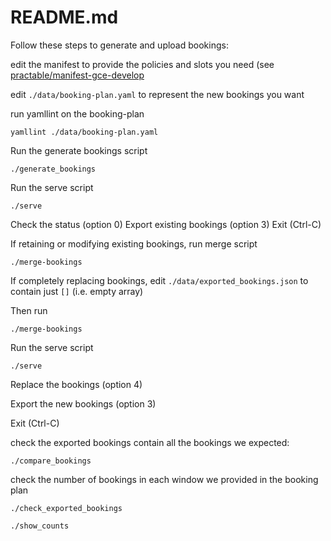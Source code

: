 # README.md

Follow these steps to generate and upload bookings:


edit the manifest to provide the policies and slots you need (see [practable/manifest-gce-develop](https://github.com/practable/manifest-gce-develop)

edit `./data/booking-plan.yaml` to represent the new bookings you want

run yamllint on the booking-plan 
```
yamllint ./data/booking-plan.yaml
```

Run the generate bookings script
```
./generate_bookings
```

Run the serve script
```
./serve
```

Check the status (option 0)
Export existing bookings (option 3)
Exit (Ctrl-C)

If retaining or modifying existing bookings, run merge script

```
./merge-bookings
```

If completely replacing bookings, edit `./data/exported_bookings.json` to contain just `[]` (i.e. empty array)

Then run 


```
./merge-bookings
```

Run the serve script
```
./serve
```

Replace the bookings (option 4)

Export the new bookings (option 3)

Exit (Ctrl-C)

check the exported bookings contain all the bookings we expected:

```
./compare_bookings
```

check the number of bookings in each window we provided in the booking plan

```
./check_exported_bookings
```

```
./show_counts
```

